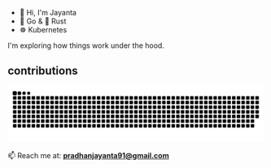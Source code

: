 
- 👋 Hi, I'm Jayanta
- 🦫 Go & 🦀 Rust  
- ☸️ Kubernetes  
<!-- 🔍 Observability  
- 🫀 I love open-source  -->

I'm exploring how things work under the hood.
## contributions
<picture>
  <source media="(prefers-color-scheme: dark)" srcset="https://raw.githubusercontent.com/platane/platane/output/github-contribution-grid-snake-dark.svg">
  <source media="(prefers-color-scheme: light)" srcset="https://raw.githubusercontent.com/platane/platane/output/github-contribution-grid-snake.svg">
  <img alt="github contribution grid snake animation" src="https://raw.githubusercontent.com/platane/platane/output/github-contribution-grid-snake.svg">
</picture>

📫 Reach me at: **pradhanjayanta91@gmail.com**
